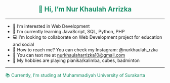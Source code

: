 <h2 style="color: rgb(30, 146, 107); text-align: center;"> 👋 Hi, I’m Nur Khaulah Arrizka </h1>
<hr>

- 👀 I’m interested in Web Development
- 🌱 I’m currently learning JavaScript, SQL, Python, PHP
- 💻 I’m looking to collaborate on Web Development project for education and social
- 📱 How to reach me? You can check my Instagram: @nurkhaulah_rzka
- 📧 You can text me at nurkhaulaharrizka10@gmail.com
- 🌟 My hobbies are playing pianika/kalimba, cubes, badminton

<hr>
<font style="color: rgb(30, 146, 107); text-align: center;"> 📚 Currently, I'm studing at Muhammadiyah University of Surakarta </font>

<!---
nurkhaulaharrizka/nurkhaulaharrizka is a ✨ special ✨ repository because its `README.md` (this file) appears on your GitHub profile.
You can click the Preview link to take a look at your changes.
--->
